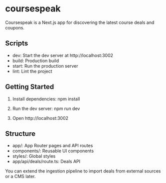 # coursespeak

Coursespeak is a Next.js app for discovering the latest course deals and coupons.

## Scripts

- dev: Start the dev server at http://localhost:3002
- build: Production build
- start: Run the production server
- lint: Lint the project

## Getting Started

1. Install dependencies:
   npm install

2. Run the dev server:
   npm run dev

3. Open http://localhost:3002

## Structure

- app/: App Router pages and API routes
- components/: Reusable UI components
- styles/: Global styles
- app/api/deals/route.ts: Deals API

You can extend the ingestion pipeline to import deals from external sources or a CMS later.
